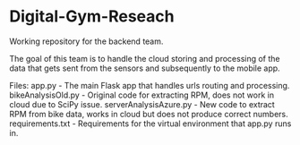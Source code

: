 # Digital-Gym-Reseach
Working repository for the backend team.

The goal of this team is to handle the cloud storing and processing of the data that gets sent from the sensors and subsequently to the mobile app.

Files:
app.py - The main Flask app that handles urls routing and processing.
bikeAnalysisOld.py - Original code for extracting RPM, does not work in cloud due to SciPy issue.
serverAnalysisAzure.py - New code to extract RPM from bike data, works in cloud but does not produce correct numbers.
requirements.txt - Requirements for the virtual environment that app.py runs in.
